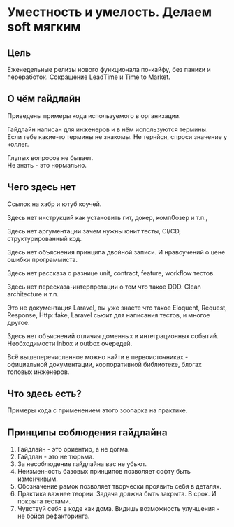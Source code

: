 # Уместность и умелость. Делаем soft мягким

## Цель

Еженедельные релизы нового функционала по-кайфу, без паники и переработок.
Сокращение LeadTime и Time to Market.

## О чём гайдлайн

Приведены примеры кода используемого в организации.

Гайдлайн написан для инженеров и в нём используются термины.   
Если тебе какие-то термины не знакомы.
Не теряйся, спроси значение у коллег.

Глупых вопросов не бывает.  
Не знать - это нормально.


## Чего здесь нет

Ссылок на хабр и ютуб коучей.

Здесь нет инструкций как установить гит, докер, комп0озер и т.п.,

Здесь нет аргументации зачем нужны юнит тесты, CI/CD, структурированный код. 

Здесь нет объяснения принципа двойной записи. И нравоучений о цене ошибки программиста.

Здесь нет рассказа о разнице unit, contract, feature, workflow тестов.

Здесь нет пересказа-интерпретации о том что такое DDD. Clean architecture и т.п. 

Это не документация Laravel, вы уже знаете что такое Eloquent, Request, Response, Http::fake, Laravel сьюит для написания тестов,  и многое другое. 

Здесь нет объяснений отличия доменных и интеграционных событий. Необходимости inbox и outbox очередей.

Всё вышеперечисленное можно найти в первоисточниках - официальной документации, корпоративной библиотеке, блогах топовых инженеров.

## Что здесь есть?

Примеры кода с применением этого зоопарка на практике. 
 

## Принципы соблюдения гайдлайна

1. Гайдлайн - это ориентир, а не догма.
2. Гайдлан - это не тюрьма.
3. За несоблюдение гайдлайна вас не убьют.
4. Неизменность базовых принципов позволяет софту быть изменчивым.
5. Обозначение рамок позволяет творчески проявить себя в деталях. 
6. Практика важнее теории. Задача должна быть закрыта. В срок. И покрыта тестами. 
7. Чувствуй себя в коде как дома. Видишь возможность улучшения - не бойся рефакторинга.   